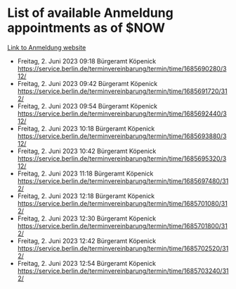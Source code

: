 # List of available Anmeldung appointments as of $NOW
[Link to Anmeldung website](https://service.berlin.de/terminvereinbarung/termin/tag.php?termin=1&anliegen[]=120686&dienstleisterlist=122210,122217,327316,122219,327312,122227,327314,122231,327346,122243,327348,122254,122252,329742,122260,329745,122262,329748,122271,327278,122273,327274,122277,327276,330436,122280,327294,122282,327290,122284,327292,122291,327270,122285,327266,122286,327264,122296,327268,150230,329760,122297,327286,122294,327284,122312,329763,122314,329775,122304,327330,122311,327334,122309,327332,317869,122281,327352,122279,329772,122283,122276,327324,122274,327326,122267,329766,122246,327318,122251,327320,122257,327322,122208,327298,122226,327300&herkunft=http%3A%2F%2Fservice.berlin.de%2Fdienstleistung%2F120686%2F)
- Freitag, 2. Juni 2023 09:18 Bürgeramt Köpenick https://service.berlin.de/terminvereinbarung/termin/time/1685690280/312/
- Freitag, 2. Juni 2023 09:42 Bürgeramt Köpenick https://service.berlin.de/terminvereinbarung/termin/time/1685691720/312/
- Freitag, 2. Juni 2023 09:54 Bürgeramt Köpenick https://service.berlin.de/terminvereinbarung/termin/time/1685692440/312/
- Freitag, 2. Juni 2023 10:18 Bürgeramt Köpenick https://service.berlin.de/terminvereinbarung/termin/time/1685693880/312/
- Freitag, 2. Juni 2023 10:42 Bürgeramt Köpenick https://service.berlin.de/terminvereinbarung/termin/time/1685695320/312/
- Freitag, 2. Juni 2023 11:18 Bürgeramt Köpenick https://service.berlin.de/terminvereinbarung/termin/time/1685697480/312/
- Freitag, 2. Juni 2023 12:18 Bürgeramt Köpenick https://service.berlin.de/terminvereinbarung/termin/time/1685701080/312/
- Freitag, 2. Juni 2023 12:30 Bürgeramt Köpenick https://service.berlin.de/terminvereinbarung/termin/time/1685701800/312/
- Freitag, 2. Juni 2023 12:42 Bürgeramt Köpenick https://service.berlin.de/terminvereinbarung/termin/time/1685702520/312/
- Freitag, 2. Juni 2023 12:54 Bürgeramt Köpenick https://service.berlin.de/terminvereinbarung/termin/time/1685703240/312/
